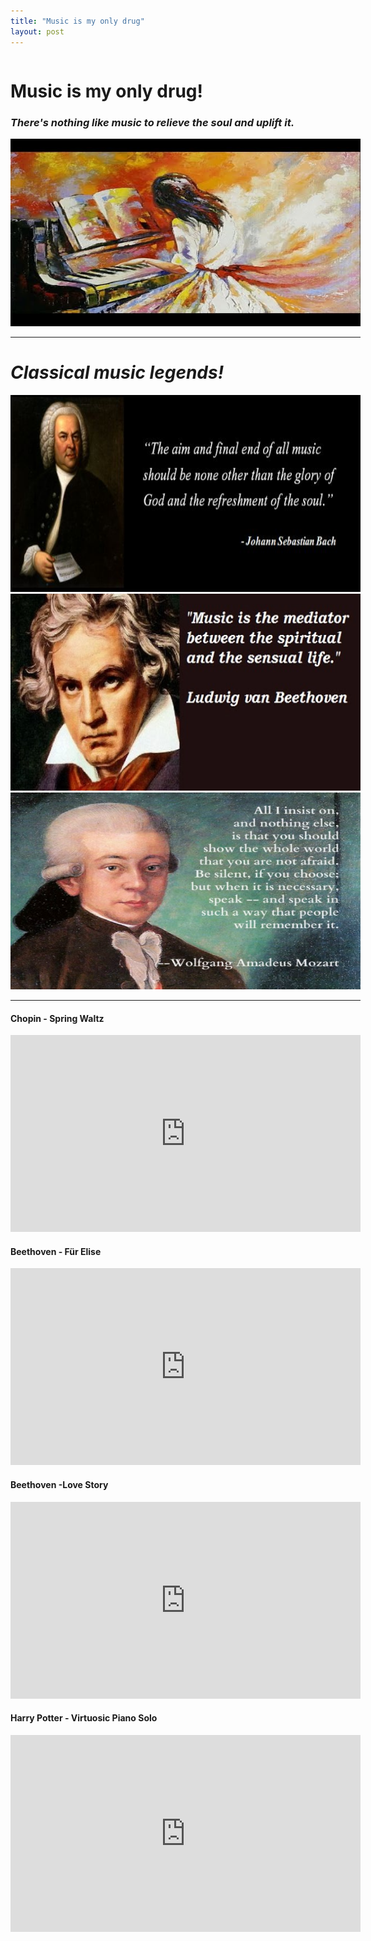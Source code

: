 ```yaml
---
title: "Music is my only drug"
layout: post
---
```



<div style="text-align: center;" markdown="1">

<div style="display: inline-block; text-align: left;"  markdown="1">

# Music is my only drug!


### *There's nothing like music to relieve the soul and uplift it.* 


<img src="https://raw.githubusercontent.com/Jaskamalkainth/images/master/hqdefault.jpg" width="600" height="300" />



***



# *Classical music legends!*


<img src="https://raw.githubusercontent.com/Jaskamalkainth/images/master/96ed9b0919b25388599fd3e0dd926db4.jpg" width="560" height="315" />



<img src="https://raw.githubusercontent.com/Jaskamalkainth/images/master/Ludwig-van-Beethoven-Quotes.jpg" width="560" height="315" />



<img src="https://raw.githubusercontent.com/Jaskamalkainth/images/master/mozart_quote_4_new.jpg" width="560" height="315" />



***



#### Chopin - Spring Waltz

<iframe width="560" height="315" src="https://www.youtube.com/embed/KmzFDEu2RoA" frameborder="0" allowfullscreen> </iframe>




#### Beethoven - Für Elise

<iframe width="560" height="315" src="https://www.youtube.com/embed/Lkcvrxj0eLY" frameborder="0" allowfullscreen></iframe>



#### Beethoven -Love Story
<iframe width="560" height="315" src="https://www.youtube.com/embed/i__PgJX_5eQ" frameborder="0" allowfullscreen></iframe>


#### Harry Potter - Virtuosic Piano Solo 
<iframe width="560" height="315" src="https://www.youtube.com/embed/zvSIFofFH90" frameborder="0" allowfullscreen></iframe>

</div>
</div>
